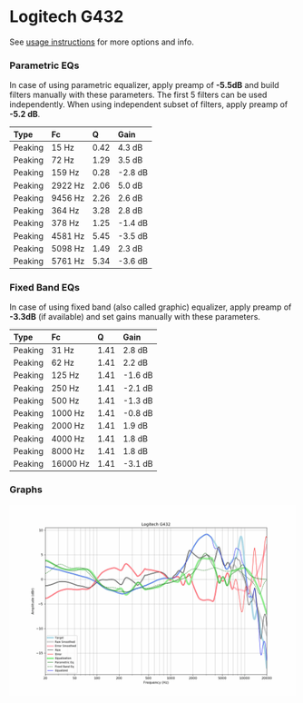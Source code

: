 # Logitech G432
See [usage instructions](https://github.com/jaakkopasanen/AutoEq#usage) for more options and info.

### Parametric EQs
In case of using parametric equalizer, apply preamp of **-5.5dB** and build filters manually
with these parameters. The first 5 filters can be used independently.
When using independent subset of filters, apply preamp of **-5.2 dB**.

| Type    | Fc      |    Q | Gain    |
|:--------|:--------|:-----|:--------|
| Peaking | 15 Hz   | 0.42 | 4.3 dB  |
| Peaking | 72 Hz   | 1.29 | 3.5 dB  |
| Peaking | 159 Hz  | 0.28 | -2.8 dB |
| Peaking | 2922 Hz | 2.06 | 5.0 dB  |
| Peaking | 9456 Hz | 2.26 | 2.6 dB  |
| Peaking | 364 Hz  | 3.28 | 2.8 dB  |
| Peaking | 378 Hz  | 1.25 | -1.4 dB |
| Peaking | 4581 Hz | 5.45 | -3.5 dB |
| Peaking | 5098 Hz | 1.49 | 2.3 dB  |
| Peaking | 5761 Hz | 5.34 | -3.6 dB |

### Fixed Band EQs
In case of using fixed band (also called graphic) equalizer, apply preamp of **-3.3dB**
(if available) and set gains manually with these parameters.

| Type    | Fc       |    Q | Gain    |
|:--------|:---------|:-----|:--------|
| Peaking | 31 Hz    | 1.41 | 2.8 dB  |
| Peaking | 62 Hz    | 1.41 | 2.2 dB  |
| Peaking | 125 Hz   | 1.41 | -1.6 dB |
| Peaking | 250 Hz   | 1.41 | -2.1 dB |
| Peaking | 500 Hz   | 1.41 | -1.3 dB |
| Peaking | 1000 Hz  | 1.41 | -0.8 dB |
| Peaking | 2000 Hz  | 1.41 | 1.9 dB  |
| Peaking | 4000 Hz  | 1.41 | 1.8 dB  |
| Peaking | 8000 Hz  | 1.41 | 1.8 dB  |
| Peaking | 16000 Hz | 1.41 | -3.1 dB |

### Graphs
![](./Logitech%20G432.png)